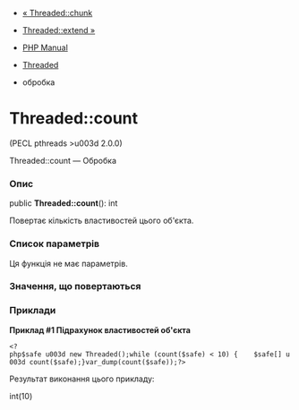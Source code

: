 - [« Threaded::chunk](threaded.chunk.md)
- [Threaded::extend »](threaded.extend.md)

- [PHP Manual](index.md)
- [Threaded](class.threaded.md)
- обробка

# Threaded::count

(PECL pthreads \>u003d 2.0.0)

Threaded::count — Обробка

### Опис

public **Threaded::count**(): int

Повертає кількість властивостей цього об'єкта.

### Список параметрів

Ця функція не має параметрів.

### Значення, що повертаються

### Приклади

**Приклад #1 Підрахунок властивостей об'єкта**

` <?php$safe u003d new Threaded();while (count($safe) < 10) {    $safe[] u003d count($safe);}var_dump(count($safe));?> `

Результат виконання цього прикладу:

int(10)
